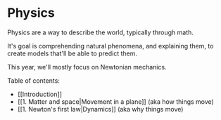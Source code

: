 # Physics

Physics are a way to describe the world, typically through math. 

It's goal is comprehending natural phenomena, and explaining them, to create models that'll be able to predict them.

This year, we'll mostly focus on Newtonian mechanics.

Table of contents:

- [[Introduction]]
- [[1. Matter and space|Movement in a plane]] (aka how things move)
- [[1. Newton's first law|Dynamics]] (aka why things move)

